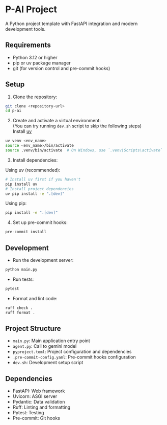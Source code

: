 # P-AI Project

A Python project template with FastAPI integration and modern development tools.

## Requirements

- Python 3.12 or higher
- pip or uv package manager
- git (for version control and pre-commit hooks)

## Setup

1. Clone the repository:
```bash
git clone <repository-url>
cd p-ai
```

2. Create and activate a virtual environment:  
(You can try running `dev.sh` script to skip the following steps)  
Install [uv](https://docs.astral.sh/uv/getting-started/installation/)
```bash
uv venv <env_name>
source <env_name>/bin/activate
source .venv/bin/activate  # On Windows, use `.venv\Scripts\activate`
```

3. Install dependencies:

Using uv (recommended):
```bash
# Install uv first if you haven't
pip install uv
# Install project dependencies
uv pip install -e ".[dev]"
```

Using pip:
```bash
pip install -e ".[dev]"
```

4. Set up pre-commit hooks:
```bash
pre-commit install
```

## Development

- Run the development server:
```bash
python main.py
```

- Run tests:
```bash
pytest
```

- Format and lint code:
```bash
ruff check .
ruff format .
```

## Project Structure

- `main.py`: Main application entry point
- `agent.py`: Call to gemini model
- `pyproject.toml`: Project configuration and dependencies
- `.pre-commit-config.yaml`: Pre-commit hooks configuration
- `dev.sh`: Development setup script

## Dependencies

- FastAPI: Web framework
- Uvicorn: ASGI server
- Pydantic: Data validation
- Ruff: Linting and formatting
- Pytest: Testing
- Pre-commit: Git hooks
